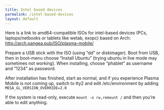 ```yaml
---
title: Intel based devices
parmalink: /intel-based-devices
layout: default
---
```


Here is a link to amd64-compatible ISOs for intel-based devices (PCs,
laptops/netbooks or tablets like wetab, exopc) based on Arch:
<http://arch.pangea.pub/ISO/plasma-mobile/>

Prepare a USB stick with the ISO (using “dd” or diskimager).
Boot from USB, then in boot-menu choose “Install Ubuntu” (trying ubuntu
in live mode may sometimes not working).
When installing, choose “phablet” as username and “1234” as password.

After installation has finished, start as normal, and if you experience
Plasma Mobile is not coming up, switch to tty2 and edit /etc/environment
by adding
` MESA_GL_VERSION_OVERRIDE=2.0`

If the system is read-only, execute
`mount -o rw,remount /`
and then you’re able to edit anything.
